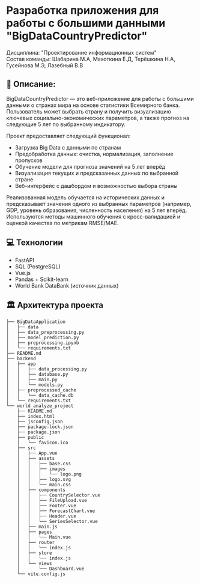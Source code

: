 # Разработка приложения для работы с большими данными "BigDataCountryPredictor"
Дисциплина: "Проектирование информационных систем" <br>
Состав команды: Шабарина М.А, Махоткина Е.Д, Терёшкина Н.А, Гусейнова М.Э, Лазебный В.В

## 📝 Описание: 
BigDataCountryPredictor — это веб-приложение для работы с большими данными о странах мира на основе статистики Всемирного банка. Пользователь может выбрать страну и получить визуализацию ключевых социально-экономических параметров, а также прогноз на следующие 5 лет по выбранному индикатору.

Проект предоставляет следующий функционал:
- Загрузка Big Data с данными по странам
- Предобработка данных: очистка, нормализация, заполнение пропусков
- Обучение модели для прогноза значений на 5 лет вперёд
- Визуализация текущих и предсказанных данных по выбранной стране
- Веб-интерфейс с дашбордом и возможностью выбора страны

Реализованная модель обучается на исторических данных и предсказывает значения одного из выбранных параметров (например, GDP, уровень образования, численность населения) на 5 лет вперёд. Используются методы машинного обучения с кросс-валидацией и оценкой качества по метрикам RMSE/MAE.

## 💻 Технологии
- FastAPI
- SQL (PostgreSQL)
- Vue.js
- Pandas + Scikit-learn
- World Bank DataBank (источник данных)


## 🏛️ Архитектура проекта
```
├── BigDataApplication
│   ├── data
│   ├── data_preprocessing.py
│   ├── model_prediction.py
│   ├── preprocessing.ipynb
│   └── requirements.txt
├── README.md
├── backend
│   ├── app
│   │   ├── data_processing.py
│   │   ├── database.py
│   │   ├── main.py
│   │   └── models.py
│   ├── preprocessed_cache
│   │   └── data_cache.db
│   └── requirements.txt
└── world_analyze_project
    ├── README.md
    ├── index.html
    ├── jsconfig.json
    ├── package-lock.json
    ├── package.json
    ├── public
    │   └── favicon.ico
    ├── src
    │   ├── App.vue
    │   ├── assets
    │   │   ├── base.css
    │   │   ├── images
    │   │   │   └── logo.png
    │   │   ├── logo.svg
    │   │   └── main.css
    │   ├── components
    │   │   ├── CountrySelector.vue
    │   │   ├── FileUpload.vue
    │   │   ├── Footer.vue
    │   │   ├── ForecastChart.vue
    │   │   ├── Header.vue
    │   │   └── SeriesSelector.vue
    │   ├── main.js
    │   ├── pages
    │   │   └── Main.vue
    │   ├── router
    │   │   └── index.js
    │   ├── store
    │   │   └── index.js
    │   └── views
    │       └── Dashboard.vue
    └── vite.config.js
```
